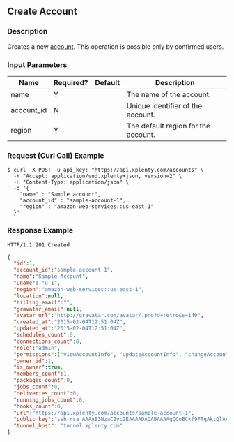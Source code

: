 ## Create Account

### Description
Creates a new [account](https://github.com/xplenty/xplenty-api-doc-v2/blob/master/resources/account.md). This operation is possible only by confirmed users.

### Input Parameters
|Name|Required?|Default|Description|
|----|---------|-------|-----------|
|name|Y| |The name of the account.
|account_id|N| |Unique identifier of the account.
|region|Y| |The default region for the account.


### Request (Curl Call) Example
```shell
$ curl -X POST -u api_key: "https://api.xplenty.com/accounts" \
  -H "Accept: application/vnd.xplenty+json, version=2" \
  -H "Content-Type: application/json" \
  -d '{
    "name" : "Sample account",
    "account_id" : "sample-account-1",
    "region" : "amazon-web-services::us-east-1"
  }'
```

### Response Example
```HTTP
HTTP/1.1 201 Created
```

```json
{
  "id":1,
  "account_id":"sample-account-1",
  "name":"Sample Account",
  "uname": "u_1",
  "region":"amazon-web-services::us-east-1",
  "location":null,
  "billing_email":"",
  "gravatar_email":null,
  "avatar_url":"http://gravatar.com/avatar/.png?d=retro&s=140",
  "created_at":"2015-02-04T12:51:04Z",
  "updated_at":"2015-02-04T12:51:04Z",
  "schedules_count":0,
  "connections_count":0,
  "role":"admin",
  "permissions":["viewAccountInfo", "updateAccountInfo", "changeAccountOwner", "deleteAccount", "viewAccountBillingInfo", "updateAccountBillingInfo", "viewAccountUsage", "listMembers", "inviteMember", "deleteMember", "updateMemberRole", "viewAccountMember", "listHooks", "viewHook", "createHook", "updateHook", "deleteHook", "listConnections", "viewConnection", "createConnection", "testConnection", "importConnection", "updateConnection", "deleteConnection", "listPackages", "viewPackage", "createPackage", "updatePackage", "deletePackage", "validatePackage", "listPackageTemplates", "listJobs", "viewJob", "createJob", "listClusters", "viewCluster", "createCluster", "updateCluster", "deleteCluster", "listSchedules", "viewSchedule", "createSchedule", "updateSchedule", "deleteSchedule"], 
  "owner_id":1,
  "is_owner":true,
  "members_count":1,
  "packages_count":0,
  "jobs_count":0,
  "deliveries_count":0,
  "running_jobs_count":0,
  "hooks_count":0,
  "url":"https://api.xplenty.com/accounts/sample-account-1",
  "public_key":"ssh-rsa AAAAB3NzaC1yc2EAAAADAQABAAAAgQCoBCkf9FTqAktQlAVLPAC7eMftuaAcxKtPwPPK/mwEAF0Xx7s0AgbsYws8MTsZyMic3aQxDMDn0gZYPOO6ws9+Fk51dBXCWVTgJMB7a01RdmHOV6nX4VNKnc5NRfB8bM8hvWm1UoeIUW6EAsFFiXlwnkLHcodjTjt/LxCXGZftjw== xplenty@example.com",
  "tunnel_host": "tunnel.xplenty.com"  
}
```
